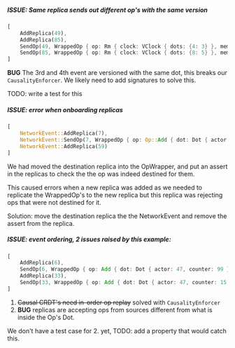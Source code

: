 ##### **ISSUE:** Same replica sends out different op's with the same version
``` rust
[
    AddReplica(49),
    AddReplica(85),
    SendOp(49, WrappedOp { op: Rm { clock: VClock { dots: {4: 3} }, members: {6} }, source_version: Dot { actor: 41, counter: 1 } }),
    SendOp(85, WrappedOp { op: Rm { clock: VClock { dots: {8: 5} }, members: {2} }, source_version: Dot { actor: 41, counter: 1 } })
]
```

**BUG** The 3rd and 4th event are versioned with the same dot, this breaks our `CausalityEnforcer`.
We likely need to add signatures to solve this.

TODO: write a test for this

##### **ISSUE:** error when onboarding replicas
``` rust
[
    NetworkEvent::AddReplica(7),
    NetworkEvent::SendOp(7, WrappedOp { op: Op::Add { dot: Dot { actor: 64, counter: 33 }, member: 20 }, source: 10}),
    NetworkEvent::AddReplica(59)
]
```
We had moved the destination replica into the OpWrapper, and put an assert in the replicas to check the the op was indeed destined for them.

This caused errors when a new replica was added as we needed to replicate the WrappedOp's to the new replica but this replica was rejecting ops that were not destined for it.

Solution: move the destination replica the the NetworkEvent and remove the assert from the replica.

##### **ISSUE:** event ordering, 2 issues raised by this example:
``` rust
[
    AddReplica(6),
    SendOp(6, WrappedOp { op: Add { dot: Dot { actor: 47, counter: 99 }, member: 88 }, source: 40 }),
    AddReplica(33),
    SendOp(33, WrappedOp { op: Add { dot: Dot { actor: 47, counter: 15 }, member: 57 }, source: 70 })
]
```
1. ~~Causal CRDT's need in-order op replay~~ solved with `CausalityEnforcer`
2. **BUG** replicas are accepting ops from sources different from what is inside the Op's Dot.

We don't have a test case for 2. yet, TODO: add a property that would catch this.
